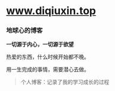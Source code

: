 # www.diqiuxin.top  

### 地球心的博客


**一切源于内心，一切源于欲望**


热爱的东西，什么时候开始都不晚。

用一生完成的事情，需要潜心去做。


>个人博客：记录了我的学习成长的过程